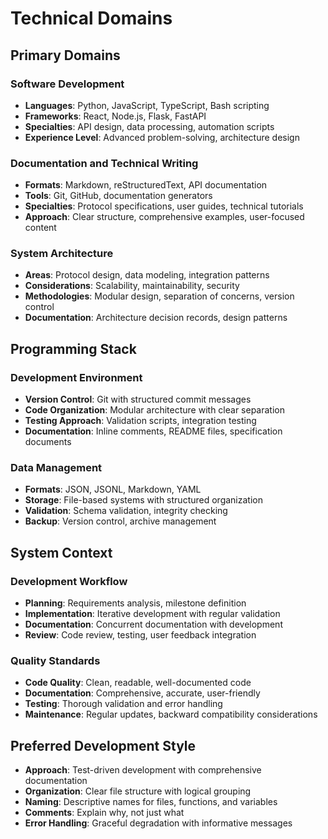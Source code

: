 # Technical Domains

## Primary Domains

### Software Development
- **Languages**: Python, JavaScript, TypeScript, Bash scripting
- **Frameworks**: React, Node.js, Flask, FastAPI
- **Specialties**: API design, data processing, automation scripts
- **Experience Level**: Advanced problem-solving, architecture design

### Documentation and Technical Writing
- **Formats**: Markdown, reStructuredText, API documentation
- **Tools**: Git, GitHub, documentation generators
- **Specialties**: Protocol specifications, user guides, technical tutorials
- **Approach**: Clear structure, comprehensive examples, user-focused content

### System Architecture
- **Areas**: Protocol design, data modeling, integration patterns
- **Considerations**: Scalability, maintainability, security
- **Methodologies**: Modular design, separation of concerns, version control
- **Documentation**: Architecture decision records, design patterns

## Programming Stack

### Development Environment
- **Version Control**: Git with structured commit messages
- **Code Organization**: Modular architecture with clear separation
- **Testing Approach**: Validation scripts, integration testing
- **Documentation**: Inline comments, README files, specification documents

### Data Management
- **Formats**: JSON, JSONL, Markdown, YAML
- **Storage**: File-based systems with structured organization
- **Validation**: Schema validation, integrity checking
- **Backup**: Version control, archive management

## System Context

### Development Workflow
- **Planning**: Requirements analysis, milestone definition
- **Implementation**: Iterative development with regular validation
- **Documentation**: Concurrent documentation with development
- **Review**: Code review, testing, user feedback integration

### Quality Standards
- **Code Quality**: Clean, readable, well-documented code
- **Documentation**: Comprehensive, accurate, user-friendly
- **Testing**: Thorough validation and error handling
- **Maintenance**: Regular updates, backward compatibility considerations

## Preferred Development Style
- **Approach**: Test-driven development with comprehensive documentation
- **Organization**: Clear file structure with logical grouping
- **Naming**: Descriptive names for files, functions, and variables
- **Comments**: Explain why, not just what
- **Error Handling**: Graceful degradation with informative messages
